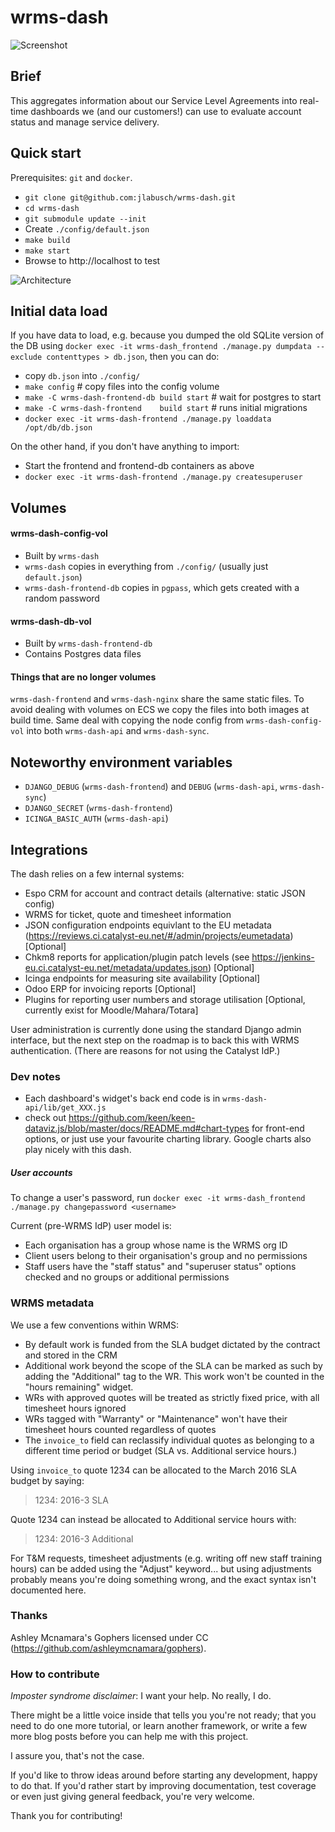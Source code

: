 # wrms-dash

![Screenshot](https://github.com/jlabusch/wrms-dash/raw/ecs/example.png)

## Brief

This aggregates information about our Service Level Agreements into real-time dashboards we (and our customers!) can use to evaluate account status and manage service delivery.

## Quick start

Prerequisites: `git` and `docker`.

 - `git clone git@github.com:jlabusch/wrms-dash.git`
 - `cd wrms-dash`
 - `git submodule update --init`
 - Create `./config/default.json`
 - `make build`
 - `make start`
 - Browse to http://localhost to test

![Architecture](https://github.com/jlabusch/wrms-dash/raw/ecs/overview.png)

## Initial data load

If you have data to load, e.g. because you dumped the old SQLite version of the DB using `docker exec -it wrms-dash_frontend ./manage.py dumpdata --exclude contenttypes > db.json`, then you can do:

 - copy `db.json` into `./config/`
 - `make config` # copy files into the config volume
 - `make -C wrms-dash-frontend-db build start` # wait for postgres to start
 - `make -C wrms-dash-frontend    build start` # runs initial migrations
 - `docker exec -it wrms-dash-frontend ./manage.py loaddata /opt/db/db.json`

On the other hand, if you don't have anything to import:

 - Start the frontend and frontend-db containers as above
 - `docker exec -it wrms-dash-frontend ./manage.py createsuperuser`

## Volumes

 #### wrms-dash-config-vol
 
 - Built by `wrms-dash`
 - `wrms-dash` copies in everything from `./config/` (usually just `default.json`)
 - `wrms-dash-frontend-db` copies in `pgpass`, which gets created with a random password

#### wrms-dash-db-vol

 - Built by `wrms-dash-frontend-db`
 - Contains Postgres data files

#### Things that are no longer volumes

`wrms-dash-frontend` and `wrms-dash-nginx` share the same static files. To avoid dealing with volumes on ECS we copy the files into both images at build time. Same deal with copying the node config from `wrms-dash-config-vol` into both `wrms-dash-api` and `wrms-dash-sync`.

## Noteworthy environment variables

 - `DJANGO_DEBUG` (`wrms-dash-frontend`) and `DEBUG` (`wrms-dash-api`, `wrms-dash-sync`)
 - `DJANGO_SECRET` (`wrms-dash-frontend`)
 - `ICINGA_BASIC_AUTH` (`wrms-dash-api`)

## Integrations

The dash relies on a few internal systems:

  - Espo CRM for account and contract details (alternative: static JSON config)
  - WRMS for ticket, quote and timesheet information
  - JSON configuration endpoints equivlant to the EU metadata (https://reviews.ci.catalyst-eu.net/#/admin/projects/eumetadata) [Optional]
  - Chkm8 reports for application/plugin patch levels (see https://jenkins-eu.ci.catalyst-eu.net/metadata/updates.json) [Optional]
  - Icinga endpoints for measuring site availability [Optional]
  - Odoo ERP for invoicing reports [Optional]
  - Plugins for reporting user numbers and storage utilisation [Optional, currently exist for Moodle/Mahara/Totara]

User administration is currently done using the standard Django admin interface, but the next step on the roadmap is to back this with WRMS authentication. (There are reasons for not using the Catalyst IdP.)

### Dev notes

 - Each dashboard's widget's back end code is in `wrms-dash-api/lib/get_XXX.js`
 - check out https://github.com/keen/keen-dataviz.js/blob/master/docs/README.md#chart-types for front-end options, or just use your favourite charting library. Google charts also play nicely with this dash.

##### User accounts

To change a user's password, run `docker exec -it wrms-dash_frontend ./manage.py changepassword <username>`

Current (pre-WRMS IdP) user model is:

- Each organisation has a group whose name is the WRMS org ID
- Client users belong to their organisation's group and no permissions
- Staff users have the "staff status" and "superuser status" options checked and no groups or additional permissions

### WRMS metadata

We use a few conventions within WRMS:

 - By default work is funded from the SLA budget dictated by the contract and stored in the CRM
 - Additional work beyond the scope of the SLA can be marked as such by adding the "Additional" tag to the WR. This work won't be counted in the "hours remaining" widget.
 - WRs with approved quotes will be treated as strictly fixed price, with all timesheet hours ignored
 - WRs tagged with "Warranty" or "Maintenance" won't have their timesheet hours counted regardless of quotes
 - The `invoice_to` field can reclassify individual quotes as belonging to a different time period or budget (SLA vs. Additional service hours.)

Using `invoice_to` quote 1234 can be allocated to the March 2016 SLA budget by saying:

> 1234: 2016-3 SLA

Quote 1234 can instead be allocated to Additional service hours with:

> 1234: 2016-3 Additional

For T&M requests, timesheet adjustments (e.g. writing off new staff training hours) can be added using the "Adjust" keyword... but using adjustments probably means you're doing something wrong, and the exact syntax isn't documented here.

### Thanks

Ashley Mcnamara's Gophers licensed under CC (https://github.com/ashleymcnamara/gophers).

### How to contribute

*Imposter syndrome disclaimer*: I want your help. No really, I do.

There might be a little voice inside that tells you you're not ready; that you need to do one more tutorial, or learn another framework, or write a few more blog posts before you can help me with this project.

I assure you, that's not the case.

If you'd like to throw ideas around before starting any development, happy to do that. If you'd rather start by improving documentation, test coverage or even just giving general feedback, you're very welcome.

Thank you for contributing!
